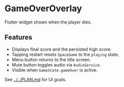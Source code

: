# GameOverOverlay

Flutter widget shown when the player dies.

## Features

- Displays final score and the persisted high score.
- Tapping restart resets `SpaceGame` to the `playing` state.
- Menu button returns to the title screen.
- Mute button toggles audio via `AudioService`.
- Visible when `GameState.gameOver` is active.

See [../../PLAN.md](../../PLAN.md) for UI goals.
